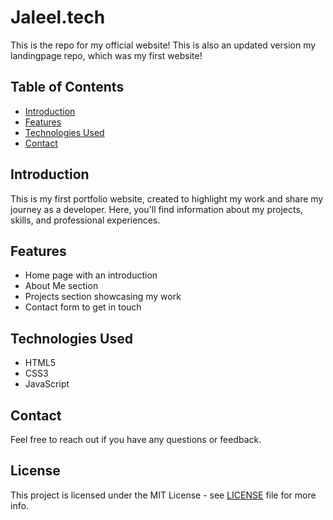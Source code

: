 # Jaleel.tech
This is the repo for my official website! This is also an updated version my landingpage repo, which was my first website!

## Table of Contents

- [Introduction](#introduction)
- [Features](#features)
- [Technologies Used](#technologies-used)
- [Contact](#contact)

## Introduction

This is my first portfolio website, created to highlight my work and share my journey as a developer. Here, you'll find information about my projects, skills, and professional experiences.

## Features

- Home page with an introduction
- About Me section
- Projects section showcasing my work
- Contact form to get in touch

## Technologies Used

- HTML5
- CSS3
- JavaScript

## Contact

Feel free to reach out if you have any questions or feedback.

## License

This project is licensed under the MIT License - see [LICENSE](LICENSE) file for more info.

